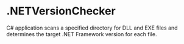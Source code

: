 # .NETVersionChecker
 C# application scans a specified directory for DLL and EXE files and determines the target .NET Framework version for each file.
